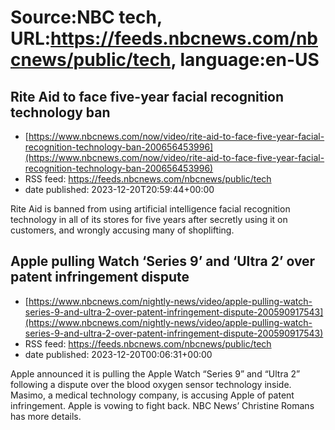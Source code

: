 # Source:NBC tech, URL:https://feeds.nbcnews.com/nbcnews/public/tech, language:en-US

## Rite Aid to face five-year facial recognition technology ban
 - [https://www.nbcnews.com/now/video/rite-aid-to-face-five-year-facial-recognition-technology-ban-200656453996](https://www.nbcnews.com/now/video/rite-aid-to-face-five-year-facial-recognition-technology-ban-200656453996)
 - RSS feed: https://feeds.nbcnews.com/nbcnews/public/tech
 - date published: 2023-12-20T20:59:44+00:00

Rite Aid is banned from using artificial intelligence facial recognition technology in all of its stores for five years after secretly using it on customers, and wrongly accusing many of shoplifting.

## Apple pulling Watch ‘Series 9’ and ‘Ultra 2’ over patent infringement dispute
 - [https://www.nbcnews.com/nightly-news/video/apple-pulling-watch-series-9-and-ultra-2-over-patent-infringement-dispute-200590917543](https://www.nbcnews.com/nightly-news/video/apple-pulling-watch-series-9-and-ultra-2-over-patent-infringement-dispute-200590917543)
 - RSS feed: https://feeds.nbcnews.com/nbcnews/public/tech
 - date published: 2023-12-20T00:06:31+00:00

Apple announced it is pulling the Apple Watch “Series 9” and “Ultra 2” following a dispute over the blood oxygen sensor technology inside. Masimo, a medical technology company, is accusing Apple of patent infringement. Apple is vowing to fight back. NBC News’ Christine Romans has more details.

